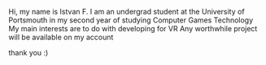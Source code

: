 Hi, my name is Istvan F.
I am an undergrad student at the University of Portsmouth in my second year of studying Computer Games Technology
My main interests are to do with developing for VR
Any worthwhile project will be available on my account

thank you :)
